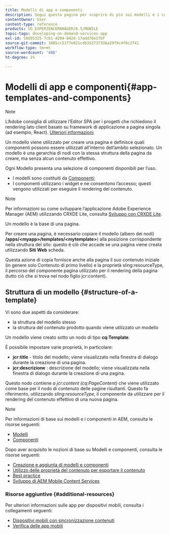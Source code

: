 ```yaml
---
title: Modelli di app e componenti
description: Segui questa pagina per scoprire di più sui modelli e i componenti dell’app. Fornisce informazioni dettagliate sulla struttura dei modelli.
contentOwner: User
content-type: reference
products: SG_EXPERIENCEMANAGER/6.5/MOBILE
topic-tags: developing-on-demand-services-app
exl-id: 58d95325-7cb1-4204-842d-17add70e1fbf
source-git-commit: 3885cc51f7e821cdb352737336a29f9c4f0c2f41
workflow-type: tm+mt
source-wordcount: '408'
ht-degree: 1%

---
```


# Modelli di app e componenti{#app-templates-and-components}

>[!NOTE]
>
>L’Adobe consiglia di utilizzare l’Editor SPA per i progetti che richiedono il rendering lato client basato su framework di applicazione a pagina singola (ad esempio, React). [Ulteriori informazioni](/help/sites-developing/spa-overview.md).

Un modello viene utilizzato per creare una pagina e definisce quali componenti possono essere utilizzati all’interno dell’ambito selezionato. Un modello è una gerarchia di nodi con la stessa struttura della pagina da creare, ma senza alcun contenuto effettivo.

Ogni Modello presenta una selezione di componenti disponibili per l’uso.

* I modelli sono costituiti da [Componenti](/help/sites-developing/components.md);
* I componenti utilizzano i widget e ne consentono l’accesso; questi vengono utilizzati per eseguire il rendering del contenuto.

>[!NOTE]
>
>Per informazioni su come sviluppare l’applicazione Adobe Experience Manager (AEM) utilizzando CRXDE Lite, consulta [Sviluppo con CRXDE Lite](/help/sites-developing/developing-with-crxde-lite.md).

Un modello è la base di una pagina.

Per creare una pagina, è necessario copiare il modello (albero dei nodi) **/apps/&lt;myapp>/templates/&lt;mytemplate>**) alla posizione corrispondente nella struttura del sito: questo è ciò che accade se una pagina viene creata utilizzando **Siti Web** scheda.

Questa azione di copia fornisce anche alla pagina il suo contenuto iniziale (in genere solo Contenuto di primo livello) e la proprietà sling:resourceType, il percorso del componente pagina utilizzato per il rendering della pagina (tutto ciò che si trova nel nodo figlio jcr:content).

## Struttura di un modello {#structure-of-a-template}

Vi sono due aspetti da considerare:

* la struttura del modello stesso
* la struttura del contenuto prodotto quando viene utilizzato un modello

Un modello viene creato sotto un nodo di tipo **cq:Template**.

È possibile impostare varie proprietà, in particolare:

* **jcr:title** - titolo del modello; viene visualizzato nella finestra di dialogo durante la creazione di una pagina.
* **jcr:descrizione** : descrizione del modello; viene visualizzata nella finestra di dialogo durante la creazione di una pagina.

Questo nodo contiene *a jcr:content (cq:PageContent)* che viene utilizzato come base per il nodo di contenuto delle pagine risultanti. Questo fa riferimento, utilizzando *sling:resourceType*, il componente da utilizzare per il rendering del contenuto effettivo di una nuova pagina.

>[!NOTE]
>
>Per informazioni di base sui modelli e i componenti in AEM, consulta le risorse seguenti:
>
>* [Modelli](/help/sites-developing/templates.md)
>* [Componenti](/help/sites-developing/components.md)
>

Dopo aver acquisito le nozioni di base su Modelli e componenti, consulta le risorse seguenti:

* [Creazione e aggiunta di modelli e componenti](/help/mobile/mobile-ondemand-app-templates.md)
* [Utilizzo delle proprietà del contenuto per esportare il contenuto](/help/mobile/on-demand-content-properties-exporting.md)
* [Best practice](/help/mobile/best-practices-aem-mobile.md)
* [Sviluppo di AEM Mobile Content Services](/help/mobile/developing-content-services.md)

### Risorse aggiuntive {#additional-resources}

Per ulteriori informazioni sulle app per dispositivi mobili, consulta i collegamenti seguenti:

* [Dispositivi mobili con sincronizzazione contenuti](/help/mobile/mobile-ondemand-contentsync.md)
* [Verifica delle app mobili](/help/mobile/develop-mobile-apps-testing.md)
